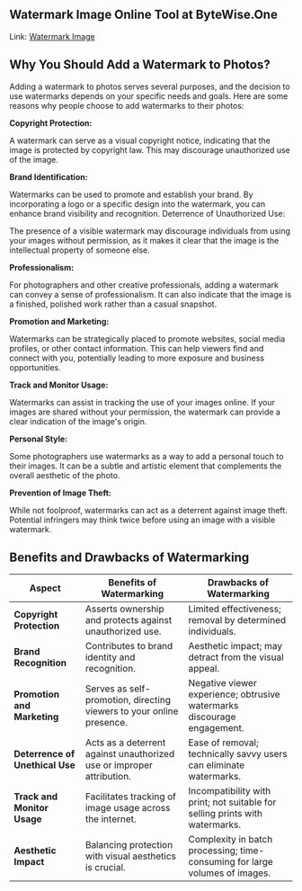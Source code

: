 ## Watermark Image Online Tool at ByteWise.One

Link: [Watermark Image](https://bytewise.one/tool/watermark-image)

## Why You Should Add a Watermark to Photos?

Adding a watermark to photos serves several purposes, and the decision to use watermarks depends on your specific needs and goals. Here are some reasons why people choose to add watermarks to their photos:

**Copyright Protection:**

A watermark can serve as a visual copyright notice, indicating that the image is protected by copyright law. This may discourage unauthorized use of the image.

**Brand Identification:**

Watermarks can be used to promote and establish your brand. By incorporating a logo or a specific design into the watermark, you can enhance brand visibility and recognition.
Deterrence of Unauthorized Use:

The presence of a visible watermark may discourage individuals from using your images without permission, as it makes it clear that the image is the intellectual property of someone else.

**Professionalism:**

For photographers and other creative professionals, adding a watermark can convey a sense of professionalism. It can also indicate that the image is a finished, polished work rather than a casual snapshot.

**Promotion and Marketing:**

Watermarks can be strategically placed to promote websites, social media profiles, or other contact information. This can help viewers find and connect with you, potentially leading to more exposure and business opportunities.

**Track and Monitor Usage:**

Watermarks can assist in tracking the use of your images online. If your images are shared without your permission, the watermark can provide a clear indication of the image's origin.

**Personal Style:**

Some photographers use watermarks as a way to add a personal touch to their images. It can be a subtle and artistic element that complements the overall aesthetic of the photo.

**Prevention of Image Theft:**

While not foolproof, watermarks can act as a deterrent against image theft. Potential infringers may think twice before using an image with a visible watermark.


## Benefits and Drawbacks of Watermarking

| **Aspect**                        | **Benefits of Watermarking**                                  | **Drawbacks of Watermarking**                               |
|------------------------------------|----------------------------------------------------------------|-----------------------------------------------------------|
| **Copyright Protection**           | Asserts ownership and protects against unauthorized use.    | Limited effectiveness; removal by determined individuals.    |
| **Brand Recognition**              | Contributes to brand identity and recognition.               | Aesthetic impact; may detract from the visual appeal.        |
| **Promotion and Marketing**        | Serves as self-promotion, directing viewers to your online presence. | Negative viewer experience; obtrusive watermarks discourage engagement. |
| **Deterrence of Unethical Use**    | Acts as a deterrent against unauthorized use or improper attribution. | Ease of removal; technically savvy users can eliminate watermarks. |
| **Track and Monitor Usage**        | Facilitates tracking of image usage across the internet.      | Incompatibility with print; not suitable for selling prints with watermarks. |
| **Aesthetic Impact**               | Balancing protection with visual aesthetics is crucial.       | Complexity in batch processing; time-consuming for large volumes of images. |


